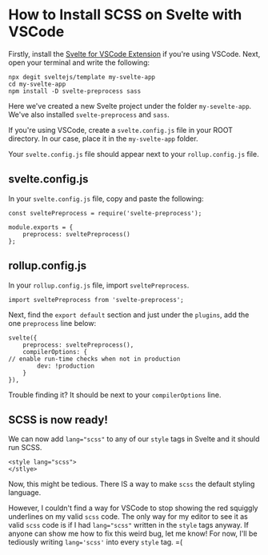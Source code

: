 # How to Install SCSS on Svelte with VSCode
Firstly, install the [Svelte for VSCode Extension](https://marketplace.visualstudio.com/items?itemName=svelte.svelte-vscode) if you're using VSCode. Next, open your terminal and write the following:

    npx degit sveltejs/template my-svelte-app
    cd my-svelte-app
    npm install -D svelte-preprocess sass

Here we've created a new Svelte project under the folder `my-sevelte-app`. We've also installed `svelte-preprocess` and `sass`.

If you're using VSCode, create a `svelte.config.js` file in your ROOT directory. In our case, place it in the `my-svelte-app` folder.

Your `svelte.config.js` file should appear next to your `rollup.config.js` file.

## svelte.config.js
In your `svelte.config.js` file, copy and paste the following:

    const sveltePreprocess = require('svelte-preprocess');
    
    module.exports = {
	    preprocess: sveltePreprocess()
    };

## rollup.config.js

In your `rollup.config.js` file, import `sveltePreprocess`.

    import sveltePreprocess from 'svelte-preprocess';

Next, find the `export default` section and just under the `plugins`, add the one `preprocess` line below:

    svelte({
	    preprocess: sveltePreprocess(),
	    compilerOptions: {
    // enable run-time checks when not in production
		    dev: !production
	    }
    }),

Trouble finding it? It should be next to your `compilerOptions` line.

## SCSS is now ready!
We can now add `lang="scss"` to any of our `style` tags in Svelte and it should run SCSS.

    <style lang="scss">
    </stlye>

Now, this might be tedious. There IS a way to make `scss` the default styling language.

However, I couldn't find a way for VSCode to stop showing the red squiggly underlines on my valid `scss` code.
The only way for my editor to see it as valid `scss` code is if I had `lang="scss"` written in the `style` tags anyway.
If anyone can show me how to fix this weird bug, let me know! For now, I'll be tediously writing `lang='scss'` into every `style` tag. =(
